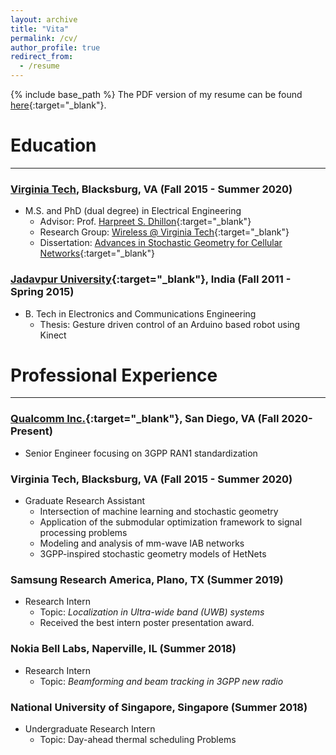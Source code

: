 ```yaml
---
layout: archive
title: "Vita"
permalink: /cv/
author_profile: true
redirect_from:
  - /resume
---
```


{% include base_path %}
The PDF version of my resume can be found [here](../files/resume_chiranjib.pdf){:target="_blank"}.

Education
======
---


### [Virginia Tech](https://vt.edu), Blacksburg, VA (Fall 2015 - Summer 2020)
* M.S. and PhD (dual degree) in Electrical Engineering
    * Advisor: Prof. [Harpreet S. Dhillon](https://www.dhillon.ece.vt.edu){:target="_blank"}
    *  Research Group: [Wireless @ Virginia Tech](https://wireless.vt.edu){:target="_blank"}
    * Dissertation: [Advances in Stochastic Geometry for Cellular Networks](../files/Saha_C_D_2020.pdf){:target="_blank"}

### [Jadavpur University](http://www.jaduniv.edu.in){:target="_blank"}, India (Fall 2011 - Spring 2015)
* B. Tech in Electronics and Communications Engineering 
    * Thesis: Gesture driven control of an Arduino based robot using Kinect


Professional Experience
======
---
### [Qualcomm Inc.](https://www.qualcomm.com){:target="_blank"}, San Diego, VA (Fall 2020-Present)
* Senior Engineer focusing on 3GPP RAN1 standardization 

### Virginia Tech, Blacksburg, VA (Fall 2015 - Summer 2020)
* Graduate Research Assistant
   * Intersection of machine learning and stochastic geometry 
   * Application of the submodular optimization framework to signal processing problems
   * Modeling and analysis of mm-wave IAB networks 
   * 3GPP-inspired stochastic geometry models of HetNets 

### Samsung Research America, Plano, TX (Summer 2019)   
   * Research Intern
       * Topic: *Localization in Ultra-wide band (UWB) systems*
       * Received the best intern poster presentation award.

### Nokia Bell Labs, Naperville, IL (Summer 2018)   
  * Research Intern
       * Topic: *Beamforming and beam tracking in 3GPP new radio*
 
### National University of Singapore, Singapore (Summer 2018)
   * Undergraduate Research Intern
        * Topic: Day-ahead thermal scheduling Problems
 
